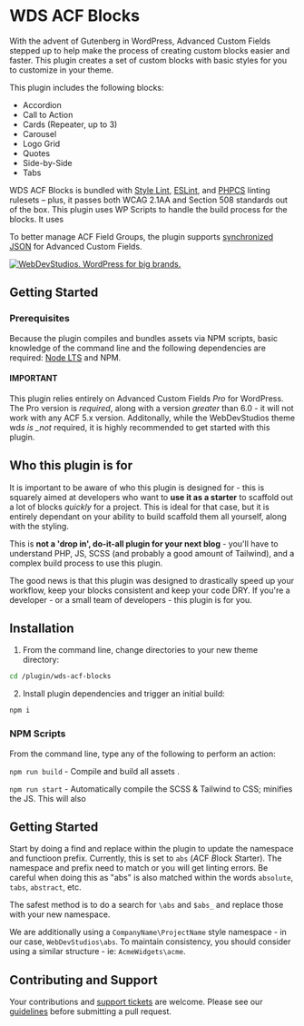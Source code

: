 # WDS ACF Blocks

With the advent of Gutenberg in WordPress, Advanced Custom Fields stepped up to help make the process of creating custom blocks easier and faster. This plugin creates a set of custom blocks with basic styles for you to customize in your theme.

This plugin includes the following blocks:

-   Accordion
-   Call to Action
-   Cards (Repeater, up to 3)
-   Carousel
-   Logo Grid
-   Quotes
-   Side-by-Side
-   Tabs

WDS ACF Blocks is bundled with [Style Lint](https://stylelint.io/), [ESLint](https://eslint.org/), and [PHPCS](https://github.com/squizlabs/PHP_CodeSniffer) linting rulesets – plus, it passes both WCAG 2.1AA and Section 508 standards out of the box. This plugin uses WP Scripts to handle the build process for the blocks. It uses

To better manage ACF Field Groups, the plugin supports [synchronized JSON](https://www.advancedcustomfields.com/resources/synchronized-json/) for Advanced Custom Fields.

<a href="https://webdevstudios.com/contact/"><img src="https://webdevstudios.com/wp-content/uploads/2018/04/wds-github-banner.png" alt="WebDevStudios. WordPress for big brands."></a>

## Getting Started

### Prerequisites

Because the plugin compiles and bundles assets via NPM scripts, basic knowledge of the command line and the following dependencies are required: [Node LTS](https://nodejs.org) and NPM.

#### IMPORTANT

This plugin relies entirely on Advanced Custom Fields _Pro_ for WordPress. The Pro version is _required_, along with a version _greater_ than 6.0 - it will not work with any ACF 5.x version. Additonally, while the WebDevStudios theme wd*s is \_not* required, it is highly recommended to get started with this plugin.

## Who this plugin is for

It is important to be aware of who this plugin is designed for - this is squarely aimed at developers who want to **use it as a starter** to scaffold out a lot of blocks _quickly_ for a project. This is ideal for that case, but it is entirely dependant on your ability to build scaffold them all yourself, along with the styling.

This is **not a 'drop in', do-it-all plugin for your next blog** - you'll have to understand PHP, JS, SCSS (and probably a good amount of Tailwind), and a complex build process to use this plugin.

The good news is that this plugin was designed to drastically speed up your workflow, keep your blocks consistent and keep your code DRY. If you're a developer - or a small team of developers - this plugin is for you.

## Installation

1. From the command line, change directories to your new theme directory:

```bash
cd /plugin/wds-acf-blocks
```

2. Install plugin dependencies and trigger an initial build:

```bash
npm i
```

### NPM Scripts

From the command line, type any of the following to perform an action:

`npm run build` - Compile and build all assets .

`npm run start` - Automatically compile the SCSS & Tailwind to CSS; minifies the JS. This will also

## Getting Started

Start by doing a find and replace within the plugin to update the namespace and functioon prefix. Currently, this is set to `abs` (*A*CF *B*lock *S*tarter). The namespace and prefix need to match or you will get linting errors. Be careful when doing this as "abs" is also matched within the words `absolute`, `tabs`, `abstract`, etc.

The safest method is to do a search for `\abs` and `$abs_` and replace those with your new namespace.

We are additionally using a `CompanyName\ProjectName` style namespace - in our case, `WebDevStudios\abs`. To maintain consistency, you should consider using a similar structure - ie: `AcmeWidgets\acme`.

## Contributing and Support

Your contributions and [support tickets](https://github.com/WebDevStudios/wds-acf-gutenberg/issues) are welcome. Please see our [guidelines](https://github.com/WebDevStudios/wds-acf-gutenberg/blob/master/.github/CONTRIBUTING.md) before submitting a pull request.
